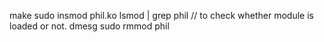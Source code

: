 make
sudo insmod phil.ko
lsmod | grep phil  // to check whether module is loaded or not.
dmesg
sudo rmmod phil
